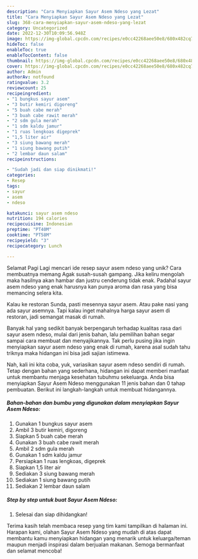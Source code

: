 ```yaml
---
description: "Cara Menyiapkan Sayur Asem Ndeso yang Lezat"
title: "Cara Menyiapkan Sayur Asem Ndeso yang Lezat"
slug: 368-cara-menyiapkan-sayur-asem-ndeso-yang-lezat
category: Uncategorized
date: 2022-12-30T10:09:56.948Z
image: https://img-global.cpcdn.com/recipes/e0cc42268aee50e8/680x482cq70/sayur-asem-ndeso-foto-resep-utama.jpg
hideToc: false
enableToc: true
enableTocContent: false
thumbnail: https://img-global.cpcdn.com/recipes/e0cc42268aee50e8/680x482cq70/sayur-asem-ndeso-foto-resep-utama.jpg
cover: https://img-global.cpcdn.com/recipes/e0cc42268aee50e8/680x482cq70/sayur-asem-ndeso-foto-resep-utama.jpg
author: Admin
authorAv: notfound
ratingvalue: 3.2
reviewcount: 25
recipeingredient:
- "1 bungkus sayur asem"
- "3 butir kemiri digoreng"
- "5 buah cabe merah"
- "3 buah cabe rawit merah"
- "2 sdm gula merah"
- "1 sdm kaldu jamur"
- "1 ruas lengkoas digeprek"
- "1,5 liter air"
- "3 siung bawang merah"
- "1 siung bawang putih"
- "2 lembar daun salam"
recipeinstructions:

- "Sudah jadi dan siap dinikmati!"
categories:
- Resep
tags:
- sayur
- asem
- ndeso

katakunci: sayur asem ndeso 
nutrition: 194 calories
recipecuisine: Indonesian
preptime: "PT40M"
cooktime: "PT58M"
recipeyield: "3"
recipecategory: Lunch

---
```



Selamat Pagi Lagi mencari ide resep sayur asem ndeso yang unik? Cara membuatnya memang Agak susah-susah gampang. Jika keliru mengolah maka hasilnya akan hambar dan justru cenderung tidak enak. Padahal sayur asem ndeso yang enak harusnya kan punya aroma dan rasa yang bisa memancing selera kita.


Kalau ke restoran Sunda, pasti mesennya sayur asem. Atau pake nasi yang ada sayur asemnya. Tapi kalau inget mahalnya harga sayur asem di restoran, jadi semangat masak di rumah.

Banyak hal yang sedikit banyak berpengaruh terhadap kualitas rasa dari sayur asem ndeso, mulai dari jenis bahan, lalu pemilihan bahan segar sampai cara membuat dan menyajikannya. Tak perlu pusing jika ingin menyiapkan sayur asem ndeso yang enak di rumah, karena asal sudah tahu triknya maka hidangan ini bisa jadi sajian istimewa.


Nah, kali ini kita coba, yuk, variasikan sayur asem ndeso sendiri di rumah. Tetap dengan bahan yang sederhana, hidangan ini dapat memberi manfaat untuk membantu menjaga kesehatan tubuhmu sekeluarga. Anda bisa menyiapkan Sayur Asem Ndeso menggunakan 11 jenis bahan dan 0 tahap pembuatan. Berikut ini langkah-langkah untuk membuat hidangannya.

<!--inarticleads1-->

##### Bahan-bahan dan bumbu yang digunakan dalam menyiapkan Sayur Asem Ndeso:

1. Gunakan 1 bungkus sayur asem
1. Ambil 3 butir kemiri, digoreng
1. Siapkan 5 buah cabe merah
1. Gunakan 3 buah cabe rawit merah
1. Ambil 2 sdm gula merah
1. Gunakan 1 sdm kaldu jamur
1. Persiapkan 1 ruas lengkoas, digeprek
1. Siapkan 1,5 liter air
1. Sediakan 3 siung bawang merah
1. Sediakan 1 siung bawang putih
1. Sediakan 2 lembar daun salam




<!--inarticleads2-->

##### Step by step untuk buat Sayur Asem Ndeso:


1. Selesai dan siap dihidangkan!



Terima kasih telah membaca resep yang tim kami tampilkan di halaman ini. Harapan kami, olahan Sayur Asem Ndeso yang mudah di atas dapat membantu kamu menyiapkan hidangan yang menarik untuk keluarga/teman maupun menjadi inspirasi dalam berjualan makanan. Semoga bermanfaat dan selamat mencoba!
